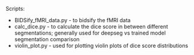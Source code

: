 Scripts:
- BIDSify_fMRI_data.py - to bidsify the fMRI data
- calc_dice.py - to calculate the dice score in between different segmentations; generally used for deepseg vs trained model segmentation comparison
- violin_plot.py - used for plotting violin plots of dice score distributions